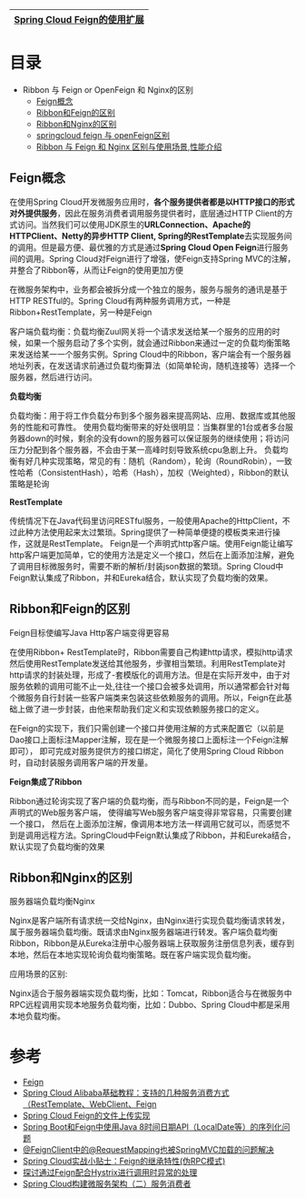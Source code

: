 [Spring Cloud Feign的使用扩展](https://weread.qq.com/web/reader/71d32370716443e271df020k4e73277021a4e732ced3b55)|
---|

# 目录
* Ribbon 与 Feign or OpenFeign 和 Nginx的区别
  * [Feign概念](#Feign概念)
  * [Ribbon和Feign的区别](#Ribbon和Feign的区别)
  * [Ribbon和Nginx的区别](#Ribbon和Nginx的区别)
  * [springcloud feign 与 openFeign区别](https://www.jianshu.com/p/fc5de8218384)
  * [Ribbon 与 Feign 和 Nginx 区别与使用场景,性能介绍](https://blog.csdn.net/lchq1995/article/details/83340753)

## Feign概念

在使用Spring Cloud开发微服务应用时，**各个服务提供者都是以HTTP接口的形式对外提供服务**，因此在服务消费者调用服务提供者时，底层通过HTTP Client的方式访问。当然我们可以使用JDK原生的**URLConnection、Apache的HTTPClient、Netty的异步HTTP Client, Spring的RestTemplate**去实现服务间的调用。但是最方便、最优雅的方式是通过**Spring Cloud Open Feign**进行服务间的调用。Spring Cloud对Feign进行了增强，使Feign支持Spring MVC的注解，并整合了Ribbon等，从而让Feign的使用更加方便

在微服务架构中，业务都会被拆分成一个独立的服务，服务与服务的通讯是基于HTTP RESTful的。Spring Cloud有两种服务调用方式，一种是Ribbon+RestTemplate，另一种是Feign

客户端负载均衡：负载均衡Zuul网关将一个请求发送给某一个服务的应用的时候，如果一个服务启动了多个实例，就会通过Ribbon来通过一定的负载均衡策略来发送给某一一个服务实例。Spring Cloud中的Ribbon，客户端会有一个服务器地址列表，在发送请求前通过负载均衡算法（如简单轮询，随机连接等）选择一个服务器，然后进行访问。

**负载均衡**

负载均衡：用于将工作负载分布到多个服务器来提高网站、应用、数据库或其他服务的性能和可靠性。
使用负载均衡带来的好处很明显：当集群里的1台或者多台服务器down的时候，剩余的没有down的服务器可以保证服务的继续使用；将访问压力分配到各个服务器，不会由于某一高峰时刻导致系统cpu急剧上升。
负载均衡有好几种实现策略，常见的有：随机（Random），轮询（RoundRobin），一致性哈希（ConsistentHash），哈希（Hash），加权（Weighted），Ribbon的默认策略是轮询

**RestTemplate**

传统情况下在Java代码里访问RESTful服务，一般使用Apache的HttpClient，不过此种方法使用起来太过繁琐。Spring提供了一种简单便捷的模板类来进行操作，这就是RestTemplate。
Feign是一个声明式http客户端。使用Feign能让编写http客户端更加简单，它的使用方法是定义一个接口，然后在上面添加注解，避免了调用目标微服务时，需要不断的解析/封装json数据的繁琐。Spring Cloud中Feign默认集成了Ribbon，并和Eureka结合，默认实现了负载均衡的效果。


## Ribbon和Feign的区别

Feign目标使编写Java Http客户端变得更容易

在使用Ribbon+ RestTemplate时，Ribbon需要自己构建http请求，模拟http请求然后使用RestTemplate发送给其他服务，步骤相当繁琐。利用RestTemplate对http请求的封装处理，形成了-套模版化的调用方法。但是在实际开发中，由于对服务依赖的调用可能不止一处,往往一个接口会被多处调用，所以通常都会针对每个微服务自行封装一些客户端类来包装这些依赖服务的调用。所以，Feign在此基础上做了进一步封装，由他来帮助我们定义和实现依赖服务接口的定义。

在Feign的实现下，我们只需创建一个接口并使用注解的方式来配置它（以前是Dao接口上面标注Mapper注解，现在是一个微服务接口上面标注一个Feign注解即可）， 即可完成对服务提供方的接口绑定，简化了使用Spring Cloud Ribbon时，自动封装服务调用客户端的开发量。

**Feign集成了Ribbon**

Ribbon通过轮询实现了客户端的负载均衡，而与Ribbon不同的是，Feign是一个声明式的Web服务客户端， 使得编写Web服务客户端变得非常容易，只需要创建一个接口， 然后在上面添加注解，像调用本地方法一样调用它就可以，而感觉不到是调用远程方法。SpringCloud中Feign默认集成了Ribbon，并和Eureka结合，默认实现了负载均衡的效果

## Ribbon和Nginx的区别

服务器端负载均衡Nginx

Nginx是客户端所有请求统一交给Nginx，由Nginx进行实现负载均衡请求转发，属于服务器端负载均衡。既请求由Nginx服务器端进行转发。客户端负载均衡Ribbon，Ribbon是从Eureka注册中心服务器端上获取服务注册信息列表，缓存到本地，然后在本地实现轮询负载均衡策略。既在客户端实现负载均衡。

应用场景的区别:

Nginx适合于服务器端实现负载均衡，比如：Tomcat，Ribbon适合与在微服务中RPC远程调用实现本地服务负载均衡，比如：Dubbo、Spring Cloud中都是采用本地负载均衡。

# 参考
* [Feign](https://blog.csdn.net/u012734441/article/details/77662617)
* [Spring Cloud Alibaba基础教程：支持的几种服务消费方式（RestTemplate、WebClient、Feign](http://blog.didispace.com/spring-cloud-alibaba-2/)
* [Spring Cloud Feign的文件上传实现](http://blog.didispace.com/spring-cloud-starter-dalston-2-4/)
* [Spring Boot和Feign中使用Java 8时间日期API（LocalDate等）的序列化问题](http://blog.didispace.com/Spring-Boot-And-Feign-Use-localdate/)
* [@FeignClient中的@RequestMapping也被SpringMVC加载的问题解决](http://blog.didispace.com/spring-cloud-feignclient-problem/)
* [Spring Cloud实战小贴士：Feign的继承特性(伪RPC模式)](http://blog.didispace.com/spring-cloud-tips-feign-rpc/)
* [探讨通过Feign配合Hystrix进行调用时异常的处理](http://blog.didispace.com/rencong-1/)
* [Spring Cloud构建微服务架构（二）服务消费者](http://blog.didispace.com/springcloud2/)
